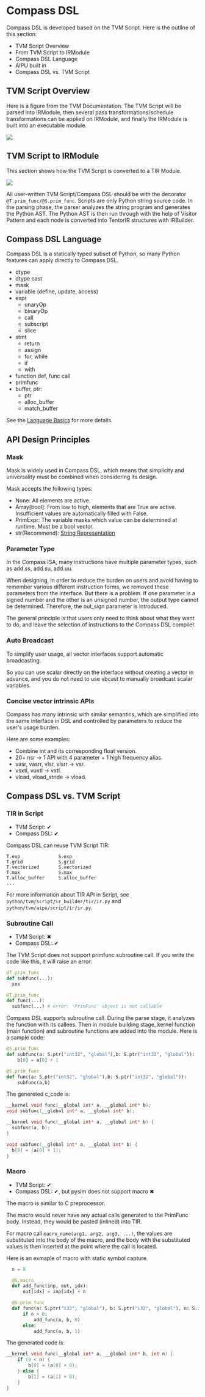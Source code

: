 <!---SPDX-License-Identifier: Apache-2.0-->
<!---Copyright (c) 2023-2024 Arm Technology (China) Co. Ltd.-->

# Compass DSL

Compass DSL is developed based on the TVM Script. Here is the outline of this section:

- TVM Script Overview
- From TVM Script to IRModule
- Compass DSL Language
- AIPU built in
- Compass DSL vs. TVM Script

## TVM Script Overview

Here is a figure from the TVM Documentation. The TVM Script will be parsed into IRModule, then several pass transformations/schedule transformations can be applied on IRModule, and finally the IRModule is built into an executable module.

![](../_static/tvm_life_of_irmodule.jpg)

## TVM Script to IRModule
This section shows how the TVM Script is converted to a TIR Module.

![](../_static/script_parse.jpg)

All user-written TVM Script/Compass DSL should be with the decorator `@T.prim_func/@S.prim_func`. Scripts are only Python string source code. In the parsing phase, the parser analyzes the string program and generates the Python AST. The Python AST is then run through with the help of Visitor Pattern and each node is converted into TentorIR structures with IRBuilder.

## Compass DSL Language
Compass DSL is a statically typed subset of Python, so many Python features can apply directly to Compass DSL.

- dtype
- dtype cast
- mask
- variable (define, update, access)
- expr
  - unaryOp
  - binaryOp
  - call
  - subscript
  - slice
- stmt
  - return
  - assign
  - for, while
  - if
  - with
- function def, func call
- primfunc
- buffer, ptr:
  - ptr
  - alloc_buffer
  - match_buffer

See the [Language Basics](../language_basics/index.rst) for more details.

## API Design Principles

### Mask
Mask is widely used in Compass DSL, which means that simplicity and universality must be combined
when considering its design.

Mask accepts the following types:
- None: All elements are active.
- Array[bool]: From low to high, elements that are True are active. Insufficient values are automatically filled with False.
- PrimExpr: The variable masks which value can be determined at runtime. Must be a bool vector.
- str(Recommend): [String Representation](../how_to_guides/how_to_use_mask.md#string-representation)

### Parameter Type
In the Compass ISA, many instructions have multiple parameter types, such as add.ss, add.su, add.uu.

When designing, in order to reduce the burden on users and avoid having to remember various
different instruction forms, we removed these parameters from the interface. But there is a problem.
If one parameter is a signed number and the other is an unsigned number, the output type cannot be
determined. Therefore, the out_sign parameter is introduced.

The general principle is that users only need to think about what they want to do, and leave the
selection of instructions to the Compass DSL compiler.

### Auto Broadcast
To simplify user usage, all vector interfaces support automatic broadcasting.

So you can use scalar directly on the interface without creating a vector in advance, and you do not
need to use vbcast to manually broadcast scalar variables.

### Concise vector intrinsic APIs
Compass has many intrinsic with similar semantics, which are simplified into the same interface in
DSL and controlled by parameters to reduce the user's usage burden.

Here are some examples:
- Combine int and its corresponding float version.
- 20+ nsr -> 1 API with 4 parameter + 1 high frequency alias.
- vasr, vasrr, vlsr, vlsrr -> vsr.
- vsxtl, vuxtl -> vxtl.
- vload, vload_stride -> vload.

## Compass DSL vs. TVM Script

### TIR in Script
- TVM Script: &#10004;
- Compass DSL: &#10004;

Compass DSL can reuse TVM Script TIR:
```
T.exp              S.exp
T.grid             S.grid
T.vectorized       S.vectorized
T.max              S.max
T.alloc_buffer     S.alloc_buffer
...
```
For more information about TIR API in Script, see `python/tvm/script/ir_builder/tir/ir.py` and `python/tvm/aipu/script/ir/ir.py`.

### Subroutine Call
- TVM Script: &#10006;
- Compass DSL: &#10004;

The TVM Script does not support primfunc subroutine call. If you write the code like this, it will raise an error:
```py
@T.prim_func
def subfunc(...):
  xxx

@T.prim_func
def func(...):
  subfunc(...) # error: 'PrimFunc' object is not callable
```
Compass DSL supports subroutine call. During the parse stage, it analyzes the function with its callees. Then in module building stage, kernel function (main function) and subroutine functions are added into the module. Here is a sample code:
```py
@S.prim_func
def subfunc(a: S.ptr("int32", "global"),b: S.ptr("int32", "global")):
    b[0] = a[0] + 1

@S.prim_func
def func(a: S.ptr("int32", "global"),b: S.ptr("int32", "global")):
    subfunc(a,b)
```
The genereted c_code is:
```c
__kernel void func(__global int* a, __global int* b);
void subfunc(__global int* a, __global int* b);

__kernel void func(__global int* a, __global int* b) {
  subfunc(a, b);
}

void subfunc(__global int* a, __global int* b) {
  b[0] = (a[0] + 1);
}
```
### Macro
- TVM Script: &#10004;
- Compass DSL: &#10004;, but pysim does not support macro &#10006;

The macro is similar to C preprocessor.

The macro would never have any actual calls generated to the PrimFunc body. Instead, they would be pasted (inlined) into TIR.

For macro call `macro_name(arg1, arg2, arg3, ...)`, the values are substituted into the body of the macro, and the body with the substituted values is then inserted at the point where the call is located.

Here is an exmaple of macro with static symbol capture.
```py
  n = 8

  @S.macro
  def add_func(inp, out, idx):
      out[idx] = inp[idx] + n

  @S.prim_func
  def func(a: S.ptr("i32", "global"), b: S.ptr("i32", "global"), n: S.i32):
      if n > 0:
          add_func(a, b, 0)
      else:
          add_func(a, b, 1)
```
The generated code is:
```c
__kernel void func(__global int* a, __global int* b, int n) {
    if (0 < n) {
        b[0] = (a[0] + 8);
    } else {
        b[1] = (a[1] + 8);
    }
}
```
